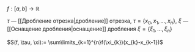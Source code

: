 $f: [a,b]\to \mathbb{R}$

$\tau$ — [[Дробление отрезка|дробление]] отрезка, $\tau=\{ x_{0}, x_{1}, \dots, x_{n}\}$, $\xi$ — [[Оснащение дробления|оснащение]] дробления $\xi = \{ \xi_{1}, \dots, \xi_{n} \}$

$S(f, \tau, \xi):= \sum\limits_{k=1}^{n}f(\xi_{k})(x_{k}-x_{k-1})$
